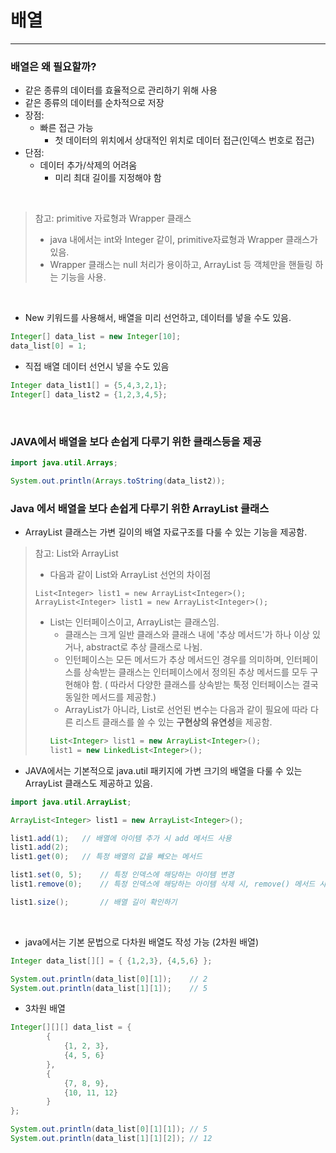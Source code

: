 # 배열

---

### 배열은 왜 필요할까?
- 같은 종류의 데이터를 효율적으로 관리하기 위해 사용
- 같은 종류의 데이터를 순차적으로 저장
- 장점:
    - 빠른 접근 가능
        - 첫 데이터의 위치에서 상대적인 위치로 데이터 접근(인덱스 번호로 접근)
- 단점:
  - 데이터 추가/삭제의 어려움
    - 미리 최대 길이를 지정해야 함
    
<br>

> 참고: primitive 자료형과 Wrapper 클래스
> - java 내에서는 int와 Integer 같이, primitive자료형과 Wrapper 클래스가 있음.
> - Wrapper 클래스는 null 처리가 용이하고, ArrayList 등 객체만을 핸들링 하는 기능을 사용.

<br>

- New 키워드를 사용해서, 배열을 미리 선언하고, 데이터를 넣을 수도 있음.
```java
Integer[] data_list = new Integer[10];
data_list[0] = 1;
```

- 직접 배열 데이터 선언시 넣을 수도 있음
```java
Integer data_list1[] = {5,4,3,2,1};
Integer[] data_list2 = {1,2,3,4,5};
```

<br>


### JAVA에서 배열을 보다 손쉽게 다루기 위한 클래스등을 제공

```java
import java.util.Arrays;

System.out.println(Arrays.toString(data_list2));
```

### Java 에서 배열을 보다 손쉽게 다루기 위한 ArrayList 클래스
- ArrayList 클래스는 가변 길이의 배열 자료구조를 다룰 수 있는 기능을 제공함.

> 참고: List와 ArrayList
> - 다음과 같이 List와 ArrayList 선언의 차이점
> ```
> List<Integer> list1 = new ArrayList<Integer>();
> ArrayList<Integer> list1 = new ArrayList<Integer>();
> ```
> - List는 인터페이스이고, ArrayList는 클래스임.
>   -  클래스는 크게 일반 클래스와 클래스 내에 '추상 메서드'가 하나 이상 있거나, abstract로 추상 클래스로 나뉨.
>   - 인턴페이스는 모든 메서드가 추상 메서드인 경우를 의미하며, 인터페이스를 상속받는 클래스는 인터페이스에서 정의된 추상 메서드를 모두 구현해야 함. ( 따라서 다양한 클래스를 상속받는 툭정 인터페이스는 결국 동일한 메서드를 제공함.)
>   - ArrayList가 아니라, List로 선언된 변수는 다음과 같이 필요에 따라 다른 리스트 클래스를 쓸 수 있는 **구현상의 유연성**을 제공함.
>   ```java
>   List<Integer> list1 = new ArrayList<Integer>();
>   list1 = new LinkedList<Integer>();
>   ```

- JAVA에서는 기본적으로 java.util 패키지에 가변 크기의 배열을 다룰 수 있는 ArrayList 클래스도 제공하고 있음.
```java
import java.util.ArrayList;

ArrayList<Integer> list1 = new ArrayList<Integer>();

list1.add(1);   // 배열에 아이템 추가 시 add 메서드 사용
list1.add(2);
list1.get(0);   // 특정 배열의 값을 빼오는 메서드

list1.set(0, 5);    // 특정 인덱스에 해당하는 아이템 변경
list1.remove(0);    // 특정 인덱스에 해당하는 아이템 삭제 시, remove() 메서드 사용.

list1.size();       // 배열 길이 확인하기
```

<br>

- java에서는 기본 문법으로 다차원 배열도 작성 가능 (2차원 배열)
```java
Integer data_list[][] = { {1,2,3}, {4,5,6} };

System.out.println(data_list[0][1]);    // 2
System.out.println(data_list[1][1]);    // 5
```

- 3차원 배열

```java
Integer[][][] data_list = {
        {
            {1, 2, 3},
            {4, 5, 6}
        }, 
        {
            {7, 8, 9},
            {10, 11, 12}
        }
};

System.out.println(data_list[0][1][1]); // 5
System.out.println(data_list[1][1][2]); // 12
```

